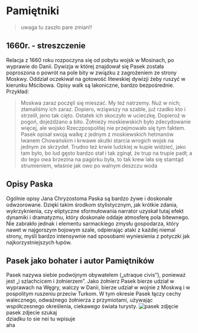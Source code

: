 # Pamiętniki
> uwaga tu zaszło pare zmian!!
## 1660r. - streszczenie
Relacja z 1660 roku rozpoczyna się od pobytu wojsk w Mosinach, po wyprawie do Danii. Dywizja w której znajdował się Pasek została poproszona o powrót na pole bity w związku z zagrożeniem ze strony Moskwy. Oddział oczekiwał na gotowość litewskiej dywizji żeby ruszyć w kierunku Mścibowa. Opisy walk są lakoniczne, bardzo bezpośrednie. Przykład: 
> Moskwa zaraz poczęli się mieszać. My też natrzemy. Nuż w nich; złamaliśmy ich zaraz. Dopiero, wziąwszy na szable, już rzadko kto i strzelił, jeno tak cięto. Ostatek ich skoczyło w ucieczkę. Dopieroż w pogoń, dojeżdżano a bito.
Żołnieży moskiewskich było zdecydowanie więcej, ale wojsko Rzeczpospolitej nie przejmowało się tym faktem. Pasek opisał swoją walkę z jednym z moskiewskich hetmanów Iwanem Chowańskim i krwawe skutki starcia wrogich wojsk na jednym ze skrzydeł. 
> Trudno też krwie ludzkiej w kupie widzieć, jako tam było, bo lud gęsto bardzo stał i tak zginął, że trup na trupie padł; a do tego owa brzezina na pagórku była, to tak krew lała się stamtąd strumieniem, właśnie jak owo po walnym deszczu woda
## Opisy Paska
Ogólnie opisy Jana Chryzostoma Paska są bardzo żywe i doskonale odwzorowane. Dzięki takim środkom stylistycznym, jak krótkie zdania, wykrzyknienia, czy eliptyczne sformułowania narrator uzyskał tutaj efekt dynamiki i dramatyzmu, który doskonale oddaje atmosferę pola bitewnego. Nie zabrakło jednak i elementu sarmackiego zmysłu gospodarza, który nawet w najgorszym bojowym szale, odpierając ataki z każdej niemal strony, myśli bardzo intensywnie nad sposobami wyniesienia z potyczki jak najkorzystniejszych łupów.
## Pasek jako bohater i autor Pamiętników
Pasek nazywa siebie podwójnym obywatelem („utraque civis”), ponieważ jest „i szlachcicem i żołnierzem”. Jako żołnierz Pasek bierze udział w wyprawach na Węgry, walczy w Danii, bierze udział w wojnie z Moskwą i w pospolitym ruszeniu przeciw Turkom. W tym okresie Pasek łączy cechy walecznego, odważnego żołnierza z przymiotami, używając współczesnego określenia, ciekawego świata turysty.
![pasek zdjęcie](https://www.autobaza.pl/page/wp-content/uploads/2014/02/passat-b5-1-9-tdi-autobaza.jpg)
pasek zdjecie szukaj <br />
dziadku to sie nei tu wpisuje <br />
aha <br />